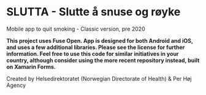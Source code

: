 # SLUTTA - Slutte å snuse og røyke
Mobile app to quit smoking - Classic version, pre 2020

**This project uses Fuse Open. App is designed for both Android and iOS, and uses a few additional libraries. Please see the license for further information. Feel free to use this code for similar initiatives in your country, although consider using the more recent repository instead, built on Xamarin Forms.**

Created by Helsedirektoratet (Norwegian Directorate of Health) & Per Høj Agency

